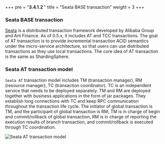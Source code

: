 +++
pre = "<b>3.4.1.2 </b>"
title = "Seata BASE transaction"
weight = 3
+++

### Seata BASE transaction

[Seata](https://github.com/seata/seata) is a distributed transaction framework developed by Alibaba Group and Ant Finance. As of 0.5.x, it includes AT and TCC transactions. The goal of AT transaction is to provide incremental transaction ACID semantics under the micro-service architecture, so that users can use distributed transactions as they use local transactions. The core idea of AT transaction is the same as ShardingSphere.

### Seata AT transaction model

`Seata AT` transaction model includes TM (transaction manager), RM (resource manager), TC (transaction coordinator). TC is an independent service that needs to be deployed separately. TM and RM are 
deployed together with business applications in the form of jar packages. They establish long connections with TC and keep RPC communication throughout the transaction life cycle.
The initiator of global transaction is TM, and the participant of global transaction is RM; TM is in charge of begin and commit/rollback of global transaction, RM is in charge of reporting the 
execution results of branch transaction, and commit/rollback is executed through TC coordination.

![Seata AT transaction model](https://shardingsphere.apache.org/document/current/img/transaction/seata-at-transaction.png)